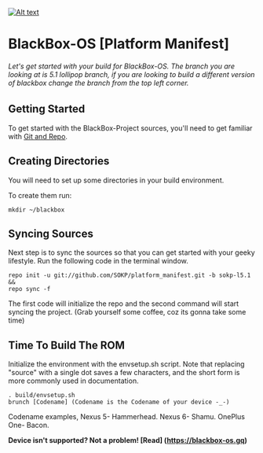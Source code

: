 [![Alt text](http://s14.postimg.org/a1yhsqbe9/BLACKBOX.png)](http://www.blackbox-os.gq)
# BlackBox-OS [Platform Manifest]
###### Let's get started with your build for BlackBox-OS. The branch you are looking at is 5.1 lollipop branch, if you are looking to build a different version of blackbox change the branch from the top left corner.

Getting Started
---------------
To get started with the BlackBox-Project sources, you'll need to get
familiar with [Git and Repo](http://source.android.com/source/version-control.html).

Creating Directories
---------------
You will need to set up some directories in your build environment.

To create them run:

    mkdir ~/blackbox


Syncing Sources
---------------
Next step is to sync the sources so that you can get started with your geeky lifestyle. Run the following code in the terminal window.

    repo init -u git://github.com/SOKP/platform_manifest.git -b sokp-l5.1
    &&
    repo sync -f

The first code will initialize the repo and the second command will start syncing the project. (Grab yourself some coffee, coz its gonna take some time)


Time To Build The ROM
-------------------
Initialize the environment with the envsetup.sh script. Note that replacing "source" with a single dot saves a few characters, and the short form is more commonly used in documentation.

    . build/envsetup.sh
    brunch [Codename] (Codename is the Codename of your device -_-)

Codename examples, Nexus 5- Hammerhead. Nexus 6- Shamu. OnePlus One- Bacon.



**Device isn't supported? Not a problem! [Read] (https://blackbox-os.gq)**
